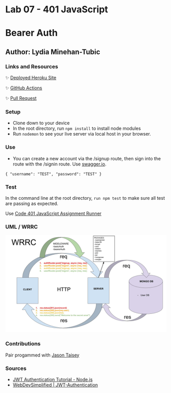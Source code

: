 # Lab 07 - 401 JavaScript

# Bearer Auth

## Author: Lydia Minehan-Tubic

### Links and Resources

✨ [Deployed Heroku Site](https://lydia-bearer-auth.herokuapp.com/)

✨ [GitHub Actions](https://github.com/LydiaMT/bearer-auth/actions)

✨ [Pull Request](https://github.com/LydiaMT/bearer-auth/pull/1)

### Setup

- Clone down to your device
- In the root directory, run `npm install` to install node modules
- Run `nodemon` to see your live server via local host in your browser.

### Use

- You can create a new account via the /signup route, then sign into the route with the /signin route. Use [swagger.io](https://inspector.swagger.io/builder). 

```JS
{ "username": "TEST", "password": "TEST" }
```

### Test

In the command line at the root directory, `run npm test` to make sure all test are passing as expected.

Use [Code 401 JavaScript Assignment Runner](https://javascript-401.netlify.app/basic-auth)

### UML / WRRC

![WRRC](wrrcLab07.jpg)

### Contributions 

Pair progammed with [Jason Taisey](https://github.com/JTaisey389)

### Sources

- [JWT Authentication Tutorial - Node.js](https://www.youtube.com/watch?v=mbsmsi7l3r4)
- [WebDevSimplified | JWT-Authentication](https://github.com/WebDevSimplified/JWT-Authentication)
